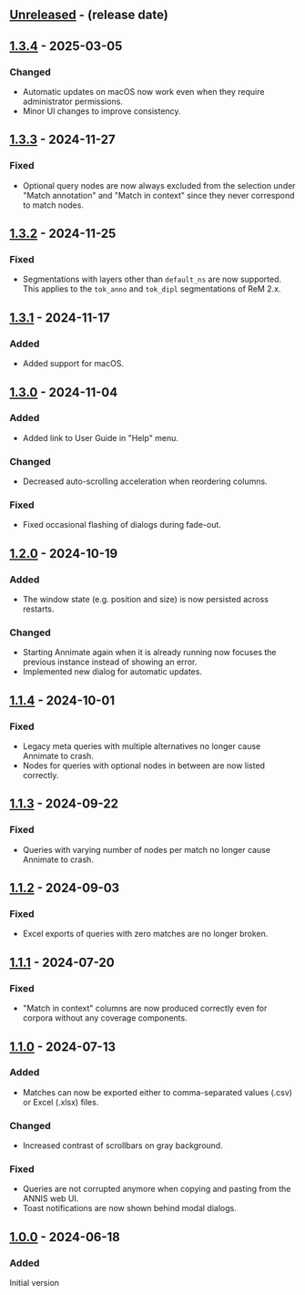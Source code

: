 <!-- next-header -->

## [Unreleased] - (release date)

## [1.3.4] - 2025-03-05

### Changed

- Automatic updates on macOS now work even when they require administrator permissions.
- Minor UI changes to improve consistency.

## [1.3.3] - 2024-11-27

### Fixed

- Optional query nodes are now always excluded from the selection under "Match annotation" and "Match in context" since they never correspond to match nodes.

## [1.3.2] - 2024-11-25

### Fixed

- Segmentations with layers other than `default_ns` are now supported. This applies to the `tok_anno` and `tok_dipl` segmentations of ReM 2.x.

## [1.3.1] - 2024-11-17

### Added

- Added support for macOS.

## [1.3.0] - 2024-11-04

### Added

- Added link to User Guide in "Help" menu.

### Changed

- Decreased auto-scrolling acceleration when reordering columns.

### Fixed

- Fixed occasional flashing of dialogs during fade-out.

## [1.2.0] - 2024-10-19

### Added

- The window state (e.g. position and size) is now persisted across restarts.

### Changed

- Starting Annimate again when it is already running now focuses the previous instance instead of showing an error.
- Implemented new dialog for automatic updates.

## [1.1.4] - 2024-10-01

### Fixed

- Legacy meta queries with multiple alternatives no longer cause Annimate to crash.
- Nodes for queries with optional nodes in between are now listed correctly.

## [1.1.3] - 2024-09-22

### Fixed

- Queries with varying number of nodes per match no longer cause Annimate to crash.

## [1.1.2] - 2024-09-03

### Fixed

- Excel exports of queries with zero matches are no longer broken.

## [1.1.1] - 2024-07-20

### Fixed

- "Match in context" columns are now produced correctly even for corpora without any coverage components.

## [1.1.0] - 2024-07-13

### Added

- Matches can now be exported either to comma-separated values (.csv) or Excel (.xlsx) files.

### Changed

- Increased contrast of scrollbars on gray background.

### Fixed

- Queries are not corrupted anymore when copying and pasting from the ANNIS web UI.
- Toast notifications are now shown behind modal dialogs.

## [1.0.0] - 2024-06-18

### Added

Initial version

<!-- next-url -->
[Unreleased]: https://github.com/matthias-stemmler/annimate/compare/v1.3.4...HEAD
[1.3.4]: https://github.com/matthias-stemmler/annimate/compare/v1.3.3...v1.3.4
[1.3.3]: https://github.com/matthias-stemmler/annimate/compare/v1.3.2...v1.3.3
[1.3.2]: https://github.com/matthias-stemmler/annimate/compare/v1.3.1...v1.3.2
[1.3.1]: https://github.com/matthias-stemmler/annimate/compare/v1.3.0...v1.3.1
[1.3.0]: https://github.com/matthias-stemmler/annimate/compare/v1.2.0...v1.3.0
[1.2.0]: https://github.com/matthias-stemmler/annimate/compare/v1.1.4...v1.2.0
[1.1.4]: https://github.com/matthias-stemmler/annimate/compare/v1.1.3...v1.1.4
[1.1.3]: https://github.com/matthias-stemmler/annimate/compare/v1.1.2...v1.1.3
[1.1.2]: https://github.com/matthias-stemmler/annimate/compare/v1.1.1...v1.1.2
[1.1.1]: https://github.com/matthias-stemmler/annimate/compare/v1.1.0...v1.1.1
[1.1.0]: https://github.com/matthias-stemmler/annimate/compare/v1.0.0...v1.1.0
[1.0.0]: https://github.com/matthias-stemmler/annimate/tree/v1.0.0
